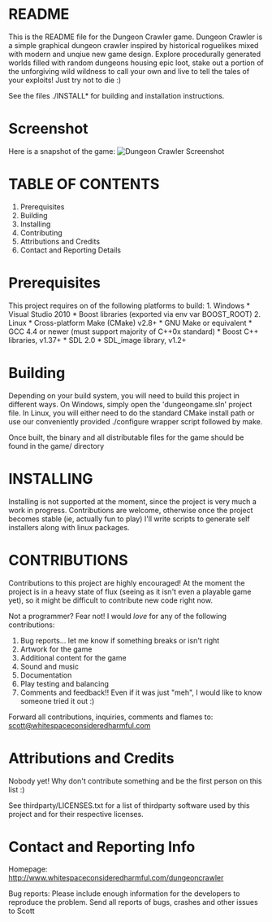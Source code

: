 README 
======
This is the README file for the Dungeon Crawler game. Dungeon Crawler
is a simple graphical dungeon crawler inspired by historical roguelikes
mixed with modern and unqiue new game design. Explore procedurally
generated worlds filled with random dungeons housing epic loot, stake
out a portion of the unforgiving wild wildness to call your own and live
to tell the tales of your exploits! Just try not to die :)

See the files ./INSTALL* for building and installation instructions.

Screenshot
=================
Here is a snapshot of the game:
![Dungeon Crawler Screenshot](http://imgur.com/8ODmQ)

TABLE OF CONTENTS
=================

1.   Prerequisites
2.   Building
3.   Installing
4.   Contributing
5.   Attributions and Credits
6.   Contact and Reporting Details


Prerequisites
=====================
 
  This project requires on of the following platforms to build:
    1. Windows
        * Visual Studio 2010
        * Boost libraries (exported via env var BOOST_ROOT)
    2. Linux
        * Cross-platform Make (CMake) v2.8+
        * GNU Make or equivalent
        * GCC 4.4 or newer (must support majority of C++0x standard)
        * Boost C++ libraries, v1.37+
        * SDL 2.0
        * SDL_image library, v1.2+

Building
========

Depending on your build system, you will need to build this project
in different ways. On Windows, simply open the 'dungeongame.sln'
project file. In Linux, you will either need to do the standard CMake
install path or use our conveniently provided ./configure wrapper
script followed by make.

Once built, the binary and all distributable files for the game should
be found in the game/ directory

INSTALLING
==========

Installing is not supported at the moment, since the project is very much
a work in progress. Contributions are welcome, otherwise once the project
becomes stable (ie, actually fun to play) I'll write scripts to generate
self installers along with linux packages.

CONTRIBUTIONS
=============

Contributions to this project are highly encouraged! At the moment the
project is in a heavy state of flux (seeing as it isn't even a playable
game yet), so it might be difficult to contribute new code right now.

Not a programmer? Fear not! I would *love* for any of the following
contributions:

1. Bug reports... let me know if something breaks or isn't right
2. Artwork for the game
3. Additional content for the game
4. Sound and music
5. Documentation
6. Play testing and balancing
7. Comments and feedback!! Even if it was just "meh", I would like to
    know someone tried it out :)

Forward all contributions, inquiries, comments and flames to:
scott@whitespaceconsideredharmful.com

Attributions and Credits
========================

Nobody yet! Why don't contribute something and be the first person on
this list :)

See thirdparty/LICENSES.txt for a list of thirdparty software used by this
project and for their respective licenses.

Contact and Reporting Info
==========================
Homepage: http://www.whitespaceconsideredharmful.com/dungeoncrawler

Bug reports:
Please include enough information for the developers to reproduce the
problem. Send all reports of bugs, crashes and other issues to Scott

